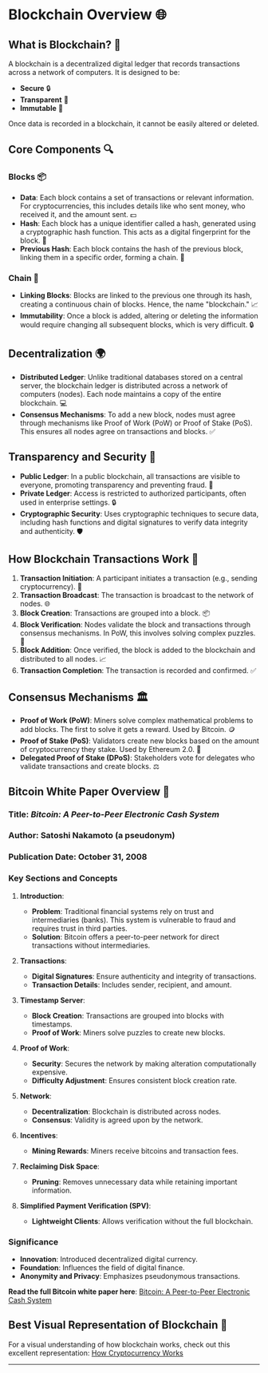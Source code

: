 # Blockchain Overview 🌐

## What is Blockchain? 🧩

A blockchain is a decentralized digital ledger that records transactions across a network of computers. It is designed to be:
- **Secure** 🔒
- **Transparent** 👀
- **Immutable** 🔄

Once data is recorded in a blockchain, it cannot be easily altered or deleted.

## Core Components 🔍

### Blocks 📦

- **Data**: Each block contains a set of transactions or relevant information. For cryptocurrencies, this includes details like who sent money, who received it, and the amount sent. 💵
- **Hash**: Each block has a unique identifier called a hash, generated using a cryptographic hash function. This acts as a digital fingerprint for the block. 🔑
- **Previous Hash**: Each block contains the hash of the previous block, linking them in a specific order, forming a chain. 🔗

### Chain 🌉

- **Linking Blocks**: Blocks are linked to the previous one through its hash, creating a continuous chain of blocks. Hence, the name "blockchain." 📈
- **Immutability**: Once a block is added, altering or deleting the information would require changing all subsequent blocks, which is very difficult. 🔒

## Decentralization 🌍

- **Distributed Ledger**: Unlike traditional databases stored on a central server, the blockchain ledger is distributed across a network of computers (nodes). Each node maintains a copy of the entire blockchain. 💻
- **Consensus Mechanisms**: To add a new block, nodes must agree through mechanisms like Proof of Work (PoW) or Proof of Stake (PoS). This ensures all nodes agree on transactions and blocks. ✅

## Transparency and Security 🔐

- **Public Ledger**: In a public blockchain, all transactions are visible to everyone, promoting transparency and preventing fraud. 📜
- **Private Ledger**: Access is restricted to authorized participants, often used in enterprise settings. 🔒
- **Cryptographic Security**: Uses cryptographic techniques to secure data, including hash functions and digital signatures to verify data integrity and authenticity. 🛡️

## How Blockchain Transactions Work 🚀

1. **Transaction Initiation**: A participant initiates a transaction (e.g., sending cryptocurrency). 💸
2. **Transaction Broadcast**: The transaction is broadcast to the network of nodes. 🌐
3. **Block Creation**: Transactions are grouped into a block. 📦
4. **Block Verification**: Nodes validate the block and transactions through consensus mechanisms. In PoW, this involves solving complex puzzles. 🧩
5. **Block Addition**: Once verified, the block is added to the blockchain and distributed to all nodes. 📈
6. **Transaction Completion**: The transaction is recorded and confirmed. ✅

## Consensus Mechanisms 🏛️

- **Proof of Work (PoW)**: Miners solve complex mathematical problems to add blocks. The first to solve it gets a reward. Used by Bitcoin. 🪙
- **Proof of Stake (PoS)**: Validators create new blocks based on the amount of cryptocurrency they stake. Used by Ethereum 2.0. 🔐
- **Delegated Proof of Stake (DPoS)**: Stakeholders vote for delegates who validate transactions and create blocks. ⚖️

## Bitcoin White Paper Overview 📄

### Title: *Bitcoin: A Peer-to-Peer Electronic Cash System*

### Author: Satoshi Nakamoto (a pseudonym)

### Publication Date: October 31, 2008

### Key Sections and Concepts

1. **Introduction**:
   - **Problem**: Traditional financial systems rely on trust and intermediaries (banks). This system is vulnerable to fraud and requires trust in third parties.
   - **Solution**: Bitcoin offers a peer-to-peer network for direct transactions without intermediaries.

2. **Transactions**:
   - **Digital Signatures**: Ensure authenticity and integrity of transactions.
   - **Transaction Details**: Includes sender, recipient, and amount.

3. **Timestamp Server**:
   - **Block Creation**: Transactions are grouped into blocks with timestamps.
   - **Proof of Work**: Miners solve puzzles to create new blocks.

4. **Proof of Work**:
   - **Security**: Secures the network by making alteration computationally expensive.
   - **Difficulty Adjustment**: Ensures consistent block creation rate.

5. **Network**:
   - **Decentralization**: Blockchain is distributed across nodes.
   - **Consensus**: Validity is agreed upon by the network.

6. **Incentives**:
   - **Mining Rewards**: Miners receive bitcoins and transaction fees.

7. **Reclaiming Disk Space**:
   - **Pruning**: Removes unnecessary data while retaining important information.

8. **Simplified Payment Verification (SPV)**:
   - **Lightweight Clients**: Allows verification without the full blockchain.

### Significance

- **Innovation**: Introduced decentralized digital currency.
- **Foundation**: Influences the field of digital finance.
- **Anonymity and Privacy**: Emphasizes pseudonymous transactions.

**Read the full Bitcoin white paper here**: [Bitcoin: A Peer-to-Peer Electronic Cash System](https://bitcoin.org/bitcoin.pdf)

## Best Visual Representation of Blockchain 🌟

For a visual understanding of how blockchain works, check out this excellent representation: [How Cryptocurrency Works](https://animagraffs.com/how-cryptocurrency-works/)

---

